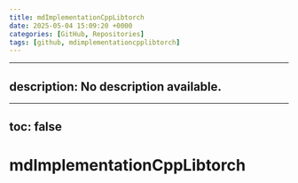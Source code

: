 ```yaml
---
title: mdImplementationCppLibtorch
date: 2025-05-04 15:09:20 +0000
categories: [GitHub, Repositories]
tags: [github, mdimplementationcpplibtorch]
---
```


---
description: No description available.
---
---
toc: false
---

# mdImplementationCppLibtorch







